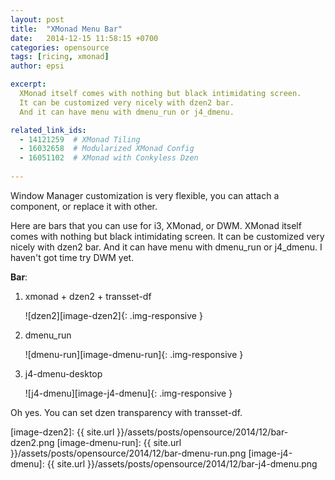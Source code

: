 ```yaml
---
layout: post
title:  "XMonad Menu Bar"
date:   2014-12-15 11:58:15 +0700
categories: opensource
tags: [ricing, xmonad]
author: epsi

excerpt:
  XMonad itself comes with nothing but black intimidating screen.
  It can be customized very nicely with dzen2 bar.
  And it can have menu with dmenu_run or j4_dmenu.

related_link_ids: 
  - 14121259  # XMonad Tiling
  - 16032658  # Modularized XMonad Config
  - 16051102  # XMonad with Conkyless Dzen
  
---
```


Window Manager customization is very flexible,
you can attach a component, or replace it with other.

Here are bars that you can use for i3, XMonad, or DWM. 
XMonad itself comes with nothing but black intimidating screen.
It can be customized very nicely with dzen2 bar.
And it can have menu with dmenu_run or j4_dmenu. 
I haven't got time try DWM yet.


**Bar**: 

1. xmonad + dzen2 + transset-df

	![dzen2][image-dzen2]{: .img-responsive }

2. dmenu_run

	![dmenu-run][image-dmenu-run]{: .img-responsive }

3. j4-dmenu-desktop

	![j4-dmenu][image-j4-dmenu]{: .img-responsive }

Oh yes. You can set dzen transparency with transset-df.


[//]: <> ( -- -- -- links below -- -- -- )


[image-dzen2]: {{ site.url }}/assets/posts/opensource/2014/12/bar-dzen2.png
[image-dmenu-run]: {{ site.url }}/assets/posts/opensource/2014/12/bar-dmenu-run.png
[image-j4-dmenu]: {{ site.url }}/assets/posts/opensource/2014/12/bar-j4-dmenu.png
